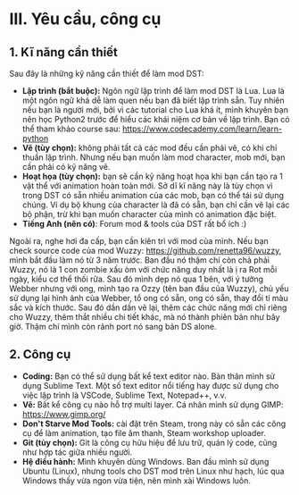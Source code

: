 # III. Yêu cầu, công cụ

## 1. Kĩ năng cần thiết

Sau đây là những kỹ năng cần thiết để làm mod DST:

- **Lập trình (bắt buộc):** Ngôn ngữ lập trình để làm mod DST là Lua. Lua là một ngôn ngữ khá dễ làm quen nếu bạn đã biết lập trình sẵn. Tuy nhiên nếu bạn là người mới, bởi vì các tutorial cho Lua khá ít, mình khuyên bạn nên học Python2 trước để hiểu các khái niệm cơ bản về lập trình. Bạn có thể tham khảo course sau: <https://www.codecademy.com/learn/learn-python>
- **Vẽ (tùy chọn):** không phải tất cả các mod đều cần phải vẽ, có khi chỉ thuần lập trình. Nhưng nếu bạn muốn làm mod character, mob mới, bạn cần phải có kỹ năng vẽ.
- **Hoạt họa (tùy chọn):** bạn sẽ cần kỹ năng hoạt họa khi bạn cần tạo ra 1 vật thể với animation hoàn toàn mới. Sở dĩ kĩ năng này là tùy chọn vì trong DST có sẵn nhiều animation của các mob, bạn có thể tái sử dụng chúng. Ví dụ bộ khung của character là đã có sẵn, bạn chỉ cần vẽ lại các bộ phận, trừ khi bạn muốn character của mình có animation đặc biệt.
- **Tiếng Anh (nên có)**: Forum mod & tools của DST rất bổ ích :)

Ngoài ra, nghe hơi đa cấp, bạn cần kiên trì với mod của mình. Nếu bạn check source code của mod Wuzzy: <https://github.com/renetta96/wuzzy>, mình bắt đầu làm nó từ 3 năm trước. Ban đầu nó thậm chí còn chả phải Wuzzy, nó là 1 con zombie xấu òm với chức năng duy nhất là ị ra Rot mỗi ngày, kiểu cơ thể thối rữa. Sau đó mình dẹp nó qua 1 bên, với ý tưởng Webber nhưng với ong, mình tạo ra Ozzy (tên ban đầu của Wuzzy), chủ yếu sử dụng lại hình ảnh của Webber, tổ ong có sẵn, ong có sẵn, thay đổi tí màu sắc và kích thước. Sau đó dần dần vẽ lại, thêm các chức năng mới chỉ riêng cho Wuzzy, thêm thắt nhiều chi tiết khác, mà nó thành phiên bản như bây giờ. Thậm chí mình còn rảnh port nó sang bản DS alone.

## 2. Công cụ

- **Coding:** Bạn có thể sử dụng bất kể text editor nào. Bản thân mình sử dụng Sublime Text. Một số text editor nổi tiếng hay được sử dụng cho việc lập trình là VSCode, Sublime Text, Notepad++, v.v.
- **Vẽ:** Bất kể công cụ nào hỗ trợ multi layer. Cá nhân mình sử dụng GIMP: <https://www.gimp.org/>
- **Don't Starve Mod Tools:** cài đặt trên Steam, trong này có sẵn các công cụ để làm animation, tạo file âm thanh, Steam workshop uploader.
- **Git (tùy chọn):** Git là công cụ hữu hiệu để lưu trữ, quản lý code, cũng như hợp tác giữa nhiều người.
- **Hệ điều hành:** Mình khuyên dùng Windows. Ban đầu mình sử dụng Ubuntu (Linux), nhưng tools cho DST mod trên Linux như hạch, lúc qua Windows thấy vừa ngon vừa tiện, nên mình xài Windows luôn.
